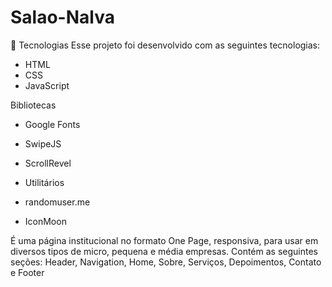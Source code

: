 # Salao-Nalva

🚀 Tecnologias
Esse projeto foi desenvolvido com as seguintes tecnologias:

- HTML
- CSS
- JavaScript

Bibliotecas

- Google Fonts
- SwipeJS
- ScrollRevel
- Utilitários

- randomuser.me
- IconMoon

É uma página institucional no formato One Page, responsiva, para usar em diversos tipos de micro, pequena e média empresas. Contém as seguintes seções: Header, Navigation, Home, Sobre, Serviços, Depoimentos, Contato e Footer
